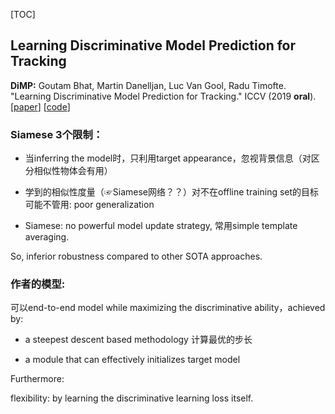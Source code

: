 [TOC]

## Learning Discriminative Model Prediction for Tracking

**DiMP:** Goutam Bhat, Martin Danelljan, Luc Van Gool, Radu Timofte.<br />
  "Learning Discriminative Model Prediction for Tracking." ICCV (2019 **oral**). 
  [[paper](http://openaccess.thecvf.com/content_ICCV_2019/papers/Bhat_Learning_Discriminative_Model_Prediction_for_Tracking_ICCV_2019_paper.pdf)]
  [[code](https://github.com/visionml/pytracking)]

### Siamese 3个限制：

* 当inferring the model时，只利用target appearance，忽视背景信息（对区分相似性物体会有用）

* 学到的相似性度量（☞Siamese网络？？）对不在offline training set的目标可能不管用: poor generalization

* Siamese: no powerful model update strategy, 常用simple template averaging.

So, inferior robustness compared to other SOTA approaches.

### 作者的模型:

可以end-to-end model while maximizing the discriminative ability，achieved by:

* a steepest descent based methodology 计算最优的步长

* a module that can effectively initializes target model

Furthermore:

flexibility: by learning the discriminative learning loss itself.


